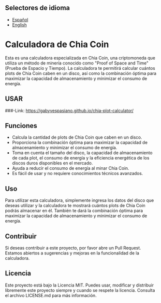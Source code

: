 ## Selectores de idioma
- [Español](README.md)
- [English](README-EN.md)

# Calculadora de Chia Coin

Esta es una calculadora especializada en Chia Coin, una criptomoneda que utiliza un método de minería conocido como "Proof of Space and Time" (Prueba de Espacio y Tiempo). La calculadora te permitirá calcular cuántos plots de Chia Coin caben en un disco, así como la combinación óptima para maximizar la capacidad de almacenamiento y minimizar el consumo de energía.

## USAR
###-Link: https://gabyvespasiano.github.io/chia-plot-calculator/

## Funciones

- Calcula la cantidad de plots de Chia Coin que caben en un disco.
- Proporciona la combinación óptima para maximizar la capacidad de almacenamiento y minimizar el consumo de energía.
- Toma en cuenta el tamaño del disco, la capacidad de almacenamiento de cada plot, el consumo de energía y la eficiencia energética de los discos duros disponibles en el mercado.
- Ayuda a reducir el consumo de energía al minar Chia Coin.
- Es fácil de usar y no requiere conocimientos técnicos avanzados.

## Uso

Para utilizar esta calculadora, simplemente ingresa los datos del disco que deseas utilizar y la calculadora te mostrará cuántos plots de Chia Coin podrás almacenar en él. También te dará la combinación óptima para maximizar la capacidad de almacenamiento y minimizar el consumo de energía.

## Contribuir

Si deseas contribuir a este proyecto, por favor abre un Pull Request. Estamos abiertos a sugerencias y mejoras en la funcionalidad de la calculadora.

## Licencia

Este proyecto está bajo la Licencia MIT. Puedes usar, modificar y distribuir libremente este proyecto siempre y cuando se respete la licencia. Consulta el archivo LICENSE.md para más información.
